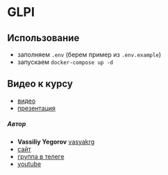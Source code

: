 # GLPI

## Использование
- заполняем `.env` (берем пример из `.env.example`)
- запускаем `docker-compose up -d`

## Видео к курсу
- [видео]()
- [презентация]()

##### Автор
- **Vassiliy Yegorov** [vasyakrg](https://github.com/vasyakrg)
- [сайт](https://vk.com/realmanual)
- [группа в телеге](https://t.me/realmanual_group)
- [youtube](https://youtube.com/realmanual)
